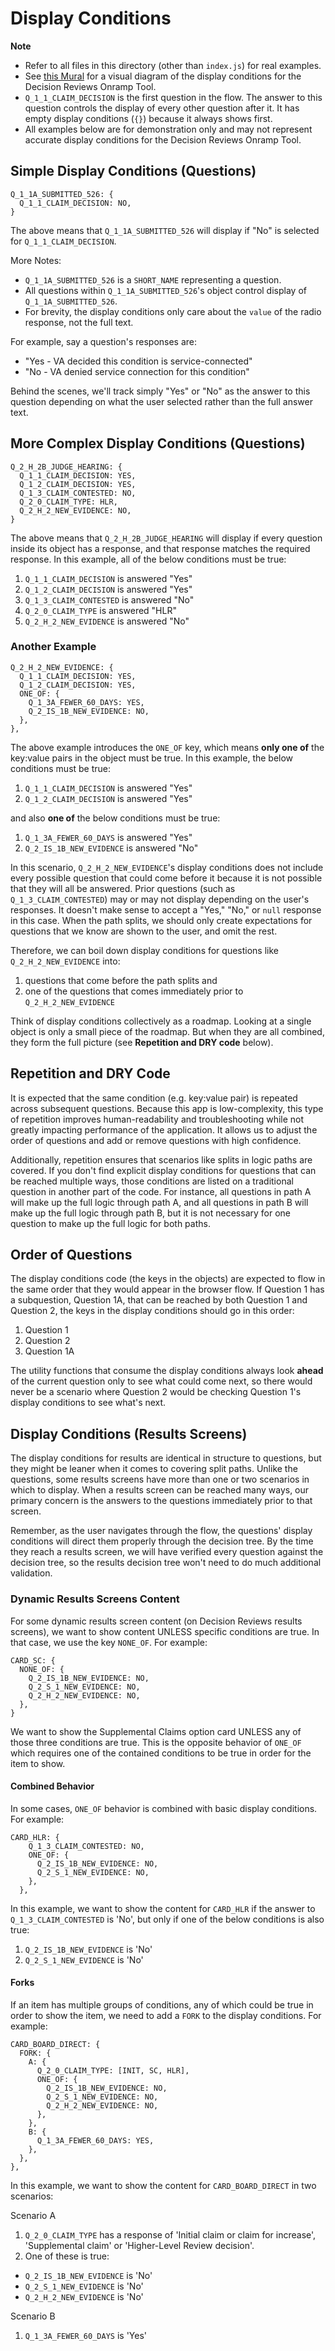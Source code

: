 # Display Conditions

**Note**
- Refer to all files in this directory (other than `index.js`) for real examples.
- See [this Mural](https://app.mural.co/t/departmentofveteransaffairs9999/m/departmentofveteransaffairs9999/1736350333305/034f554056e15ace373c35a8b9655134d4ccafe0) for a visual diagram of the display conditions for the Decision Reviews Onramp Tool.
- `Q_1_1_CLAIM_DECISION` is the first question in the flow. The answer to this question controls the display of every other question after it. It has empty display conditions (`{}`) because it always shows first.
- All examples below are for demonstration only and may not represent accurate display conditions for the Decision Reviews Onramp Tool.

## Simple Display Conditions (Questions)

```
Q_1_1A_SUBMITTED_526: {
  Q_1_1_CLAIM_DECISION: NO,
}
```

The above means that `Q_1_1A_SUBMITTED_526` will display if "No" is selected
for `Q_1_1_CLAIM_DECISION`.

More Notes:
- `Q_1_1A_SUBMITTED_526` is a `SHORT_NAME` representing a question.
- All questions within `Q_1_1A_SUBMITTED_526`'s object control display of `Q_1_1A_SUBMITTED_526`.
- For brevity, the display conditions only care about the `value` of the radio response, not the full text.

For example, say a question's responses are:

- "Yes - VA decided this condition is service-connected"
- "No - VA denied service connection for this condition"

Behind the scenes, we'll track simply "Yes" or "No" as the answer to this question depending on what the
user selected rather than the full answer text.

## More Complex Display Conditions (Questions)

```
Q_2_H_2B_JUDGE_HEARING: {
  Q_1_1_CLAIM_DECISION: YES,
  Q_1_2_CLAIM_DECISION: YES,
  Q_1_3_CLAIM_CONTESTED: NO,
  Q_2_0_CLAIM_TYPE: HLR,
  Q_2_H_2_NEW_EVIDENCE: NO,
}
```

The above means that `Q_2_H_2B_JUDGE_HEARING` will display if every question inside its object
has a response, and that response matches the required response.
In this example, all of the below conditions must be true:

1. `Q_1_1_CLAIM_DECISION` is answered "Yes"
2. `Q_1_2_CLAIM_DECISION` is answered "Yes"
3. `Q_1_3_CLAIM_CONTESTED` is answered "No"
4. `Q_2_0_CLAIM_TYPE` is answered "HLR"
5. `Q_2_H_2_NEW_EVIDENCE` is answered "No"

### Another Example

```
Q_2_H_2_NEW_EVIDENCE: {
  Q_1_1_CLAIM_DECISION: YES,
  Q_1_2_CLAIM_DECISION: YES,
  ONE_OF: {
    Q_1_3A_FEWER_60_DAYS: YES,
    Q_2_IS_1B_NEW_EVIDENCE: NO,
  },
},
```

The above example introduces the `ONE_OF` key, which means **only one of** the key:value pairs in the object must be true.
In this example, the below conditions must be true:

1. `Q_1_1_CLAIM_DECISION` is answered "Yes"
2. `Q_1_2_CLAIM_DECISION` is answered "Yes"

and also **one of** the below conditions must be true:

1. `Q_1_3A_FEWER_60_DAYS` is answered "Yes"
2. `Q_2_IS_1B_NEW_EVIDENCE` is answered "No"

In this scenario, `Q_2_H_2_NEW_EVIDENCE`'s display conditions does not include every possible question that could come before it because it is not possible that they will all be answered. Prior questions (such as `Q_1_3_CLAIM_CONTESTED`) may or may not display depending on the user's responses. It doesn't make sense to accept a "Yes," "No," or `null` response in this case. When the path splits, we should only create expectations for questions that we know are shown to the user, and omit the rest.

Therefore, we can boil down display conditions for questions like `Q_2_H_2_NEW_EVIDENCE` into:

1) questions that come before the path splits and
2) one of the questions that comes immediately prior to `Q_2_H_2_NEW_EVIDENCE`

Think of display conditions collectively as a roadmap. Looking at a single object is only a small piece of the roadmap. But when they are all combined, they form the full picture (see **Repetition and DRY code** below).

## Repetition and DRY Code

It is expected that the same condition (e.g. key:value pair) is repeated across subsequent questions. Because this app is low-complexity, this type of repetition improves human-readability and troubleshooting while not greatly impacting performance of the application. It allows us to adjust the order of questions and add or remove questions with high confidence.

Additionally, repetition ensures that scenarios like splits in logic paths are covered. If you don't find explicit display conditions for questions that can be reached multiple ways, those conditions are listed on a traditional question in another part of the code. For instance, all questions in path A will make up the full logic through path A, and all questions in path B will make up the full logic through path B, but it is not necessary for one question to make up the full logic for both paths.

## Order of Questions

The display conditions code (the keys in the objects) are expected to flow in the same order that they would appear in the browser flow. If Question 1 has a subquestion, Question 1A, that can be reached by both Question 1 and Question 2, the keys in the display conditions should go in this order:

1. Question 1
2. Question 2
3. Question 1A

The utility functions that consume the display conditions always look **ahead** of the current question only to see what could come next, so there would never be a scenario where Question 2 would be checking Question 1's display conditions to see what's next.

## Display Conditions (Results Screens)

The display conditions for results are identical in structure to questions, but they might be leaner when it comes to covering split paths. Unlike the questions, some results screens have more than one or two scenarios in which to display. When a results screen can be reached many ways, our primary concern is the answers to the questions immediately prior to that screen.

Remember, as the user navigates through the flow, the questions' display conditions will direct them properly through the decision tree. By the time they reach a results screen, we will have verified every question against the decision tree, so the results decision tree won't need to do much additional validation.

### Dynamic Results Screens Content

For some dynamic results screen content (on Decision Reviews results screens), we want to show content UNLESS specific conditions are true. In that case, we use the key `NONE_OF`. For example:

```
CARD_SC: {
  NONE_OF: {
    Q_2_IS_1B_NEW_EVIDENCE: NO,
    Q_2_S_1_NEW_EVIDENCE: NO,
    Q_2_H_2_NEW_EVIDENCE: NO,
  },
}
```

We want to show the Supplemental Claims option card UNLESS any of those three conditions are true. This is the opposite behavior of `ONE_OF` which requires one of the contained conditions to be true in order for the item to show.

#### Combined Behavior
In some cases, `ONE_OF` behavior is combined with basic display conditions. For example:

```
CARD_HLR: {
    Q_1_3_CLAIM_CONTESTED: NO,
    ONE_OF: {
      Q_2_IS_1B_NEW_EVIDENCE: NO,
      Q_2_S_1_NEW_EVIDENCE: NO,
    },
  },
```

In this example, we want to show the content for `CARD_HLR` if the answer to `Q_1_3_CLAIM_CONTESTED` is 'No', but only if one of the below conditions is also true:

1. `Q_2_IS_1B_NEW_EVIDENCE` is 'No'
2. `Q_2_S_1_NEW_EVIDENCE` is 'No'

#### Forks

If an item has multiple groups of conditions, any of which could be true in order to show the item, we need to add a `FORK` to the display conditions. For example:

```
CARD_BOARD_DIRECT: {
  FORK: {
    A: {
      Q_2_0_CLAIM_TYPE: [INIT, SC, HLR],
      ONE_OF: {
        Q_2_IS_1B_NEW_EVIDENCE: NO,
        Q_2_S_1_NEW_EVIDENCE: NO,
        Q_2_H_2_NEW_EVIDENCE: NO,
      },
    },
    B: {
      Q_1_3A_FEWER_60_DAYS: YES,
    },
  },
},
```

In this example, we want to show the content for `CARD_BOARD_DIRECT` in two scenarios:

Scenario A
1. `Q_2_0_CLAIM_TYPE` has a response of 'Initial claim or claim for increase', 'Supplemental claim' or 'Higher-Level Review decision'.
2. One of these is true:
  - `Q_2_IS_1B_NEW_EVIDENCE` is 'No'
  - `Q_2_S_1_NEW_EVIDENCE` is 'No'
  - `Q_2_H_2_NEW_EVIDENCE` is 'No'

Scenario B
1. `Q_1_3A_FEWER_60_DAYS` is 'Yes'
